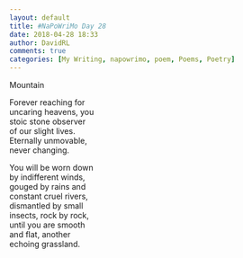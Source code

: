 ```yaml
---  
layout: default  
title: #NaPoWriMo Day 28  
date: 2018-04-28 18:33  
author: DavidRL  
comments: true  
categories: [My Writing, napowrimo, poem, Poems, Poetry]  
---  
```

Mountain  
  
Forever reaching for  
uncaring heavens, you  
stoic stone observer  
of our slight lives.  
Eternally unmovable,  
never changing.  
  
You will be worn down  
by indifferent winds,  
gouged by rains and  
constant cruel rivers,  
dismantled by small  
insects, rock by rock,  
until you are smooth  
and flat, another  
echoing grassland.  
  